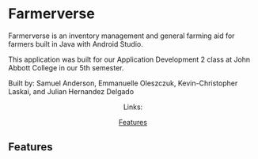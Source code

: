 # **Farmerverse**

Farmerverse is an inventory management and general farming aid for farmers built in Java with Android Studio.

This application was built for our Application Development 2 class at John Abbott College in our 5th semester.


Built by: Samuel Anderson, Emmanuelle Oleszczuk, Kevin-Christopher Laskai, and Julian Hernandez Delgado

<div align="center">
Links:

[Features](#features)
</div>

## Features
